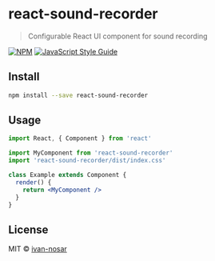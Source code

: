 # react-sound-recorder

> Configurable React UI component for sound recording

[![NPM](https://img.shields.io/npm/v/react-sound-recorder.svg)](https://www.npmjs.com/package/react-sound-recorder) [![JavaScript Style Guide](https://img.shields.io/badge/code_style-standard-brightgreen.svg)](https://standardjs.com)

## Install

```bash
npm install --save react-sound-recorder
```

## Usage

```jsx
import React, { Component } from 'react'

import MyComponent from 'react-sound-recorder'
import 'react-sound-recorder/dist/index.css'

class Example extends Component {
  render() {
    return <MyComponent />
  }
}
```

## License

MIT © [ivan-nosar](https://github.com/ivan-nosar)
